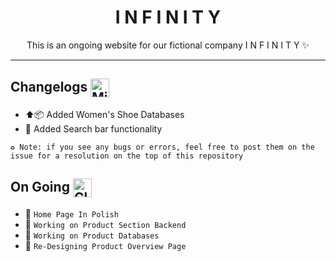 <h1 align="center"> I N F I N I T Y </h1>
<p align="center">This is an ongoing website for our fictional company I N F I N I T Y ✨</p> 

<hr>

## Changelogs <img src="https://raw.githubusercontent.com/Tarikul-Islam-Anik/Animated-Fluent-Emojis/master/Emojis/Travel%20and%20places/Milky%20Way.png" alt="Milky Way" width="30" height="30"  align="center"/>
* ⬆️📦 Added Women's Shoe Databases
* 🔮 Added Search bar functionality 

` ♻️ Note: if you see any bugs or errors, feel free to post them on the issue for a resolution on the top of this repository `

## On Going <img src="https://raw.githubusercontent.com/Tarikul-Islam-Anik/Animated-Fluent-Emojis/master/Emojis/Travel%20and%20places/Cloud%20with%20Lightning%20and%20Rain.png" alt="Cloud with Lightning and Rain" width="30" height="30" align="center" />

* :construction: ` Home Page In Polish `
* 🚧 ` Working on Product Section Backend `
* 🚧 ` Working on Product Databases `
* 🎨 ` Re-Designing Product Overview Page `
